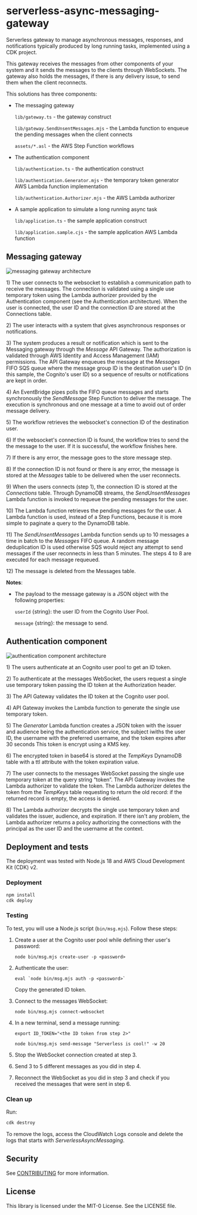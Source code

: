 # serverless-async-messaging-gateway

Serverless gateway to manage asynchronous messages, responses, and notifications
typically produced by long running tasks, implemented using a CDK project.

This gateway receives the messages from other components of your system and it
sends the messages to the clients through WebSockets. The gateway also holds the
messages, if there is any delivery issue, to send them when the client
reconnects.

This solutions has three components:

- The messaging gateway

  `lib/gateway.ts` - the gateway construct

  `lib/gateway.SendUnsentMessages.mjs` - the Lambda function to enqueue the
  pending messages when the client connects

  `assets/*.asl` - the AWS Step Function workflows

- The authentication component

  `lib/authentication.ts` - the authentication construct

  `lib/authentication.Generator.mjs` - the temporary token generator AWS Lambda
  function implementation

  `lib/authentication.Authorizer.mjs` - the AWS Lambda authorizer

- A sample application to simulate a long running async task

  `lib/application.ts` - the sample application construct

  `lib/application.sample.cjs` - the sample application AWS Lambda function

## Messaging gateway

![messaging gateway architecture](img/gateway.jpg)

1\) The user connects to the websocket to establish a communication path to
receive the messages. The connection is validated using a single use temporary
token using the Lambda authorizer provided by the Authentication component (see
the Authentication architecture). When the user is connected, the user ID and
the connection ID are stored at the Connections table.

2\) The user interacts with a system that gives asynchronous responses or
notifications.

3\) The system produces a result or notification which is sent to the Messaging
gateway through the _Message_ API Gateway. The authorization is validated
through AWS Identity and Access Management (IAM) permissions. The API Gateway
enqueues the message at the _Messages_ FIFO SQS queue where the message group ID
is the destination user's ID (in this sample, the Cognito's user ID) so a
sequence of results or notifications are kept in order.

4\) An EventBridge pipes polls the FIFO queue messages and starts synchronously
the _SendMessage_ Step Function to deliver the message. The execution is
synchronous and one message at a time to avoid out of order message delivery.

5\) The workflow retrieves the websocket's connection ID of the destination
user.

6\) If the websocket's connection ID is found, the workflow tries to send the
the message to the user. If it is successful, the workflow finishes here.

7\) If there is any error, the message goes to the store message step.

8\) If the connection ID is not found or there is any error, the message is
stored at the _Messages_ table to be delivered when the user reconnects.

9\) When the users connects (step 1), the connection ID is stored at the
_Connections_ table. Through DynamoDB streams, the _SendUnsentMessages_ Lambda
function is invoked to requeue the pending messages for the user.

10\) The Lambda function retrieves the pending messages for the user. A Lambda
function is used, instead of a Step Functions, because it is more simple to
paginate a query to the DynamoDB table.

11\) The _SendUnsentMessages_ Lambda function sends up to 10 messages a time in
batch to the _Messages_ FIFO queue. A random message deduplication ID is used
otherwise SQS would reject any attempt to send messages if the user reconnects
in less than 5 minutes. The steps 4 to 8 are executed for each message
requeued.

12\) The message is deleted from the Messages table.

**Notes**:

- The payload to the message gateway is a JSON object with the following
  properties:

  `userId` {string}: the user ID from the Cognito User Pool.

  `message` {string}: the message to send.

## Authentication component

![authentication component architecture](img/authentication.jpg)

1\) The users authenticate at an Cognito user pool to get an ID token.

2\) To authenticate at the messages WebSocket, the users request a single use
temporary token passing the ID token at the Authorization header.

3\) The API Gateway validates the ID token at the Cognito user pool.

4\) API Gateway invokes the Lambda function to generate the single use temporary
token.

5\) The _Generator_ Lambda function creates a JSON token with the issuer and
audience being the authentication service, the subject iwiths the user ID, the
username with the preferred username, and the token expires after 30 seconds
This token is encrypt using a KMS key.

6\) The encrypted token in base64 is stored at the _TempKeys_ DynamoDB table
with a ttl attribute with the token expiration value.

7\) The user connects to the messages WebSocket passing the single use temporary
token at the query string “token”. The API Gateway invokes the Lambda authorizer
to validate the token. The Lambda authorizer deletes the token from the
_TempKeys_ table requesting to return the old record: if the returned record is
empty, the access is denied.

8\) The Lambda authorizer decrypts the single use temporary token and validates
the issuer, audience, and expiration. If there isn't any problem, the Lambda
authorizer returns a policy authorizing the connections with the principal as
the user ID and the username at the context.

## Deployment and tests

The deployment was tested with Node.js 18 and AWS Cloud Development Kit (CDK)
v2.

### Deployment

```sh
npm install
cdk deploy
```

### Testing

To test, you will use a Node.js script (`bin/msg.mjs`). Follow these steps:

1. Create a user at the Cognito user pool while defining ther user's password:

   `node bin/msg.mjs create-user -p <password>`

2. Authenticate the user:

   ``eval `node bin/msg.mjs auth -p <password>` ``

   Copy the generated ID token.

3. Connect to the messages WebSocket:

   `node bin/msg.mjs connect-websocket`

4. In a new terminal, send a message running:

   `export ID_TOKEN="<the ID token from step 2>"`

   `node bin/msg.mjs send-message "Serverless is cool!" -w 20`

5. Stop the WebSocket connection created at step 3.

6. Send 3 to 5 different messages as you did in step 4.

7. Reconnect the WebSocket as you did in step 3 and check if you received the
   messages that were sent in step 6.

### Clean up

Run:

```sh
cdk destroy
```

To remove the logs, access the CloudWatch Logs console and delete the logs that
starts with _ServerlessAsyncMessaging_. 

## Security

See [CONTRIBUTING](CONTRIBUTING.md#security-issue-notifications) for more information.

## License

This library is licensed under the MIT-0 License. See the LICENSE file.
